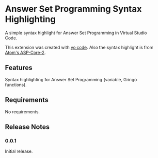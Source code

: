 # Answer Set Programming Syntax Highlighting

A simple syntax highlight for Answer Set Programming in Virtual Studio Code.

This extension was created with [yo code](https://code.visualstudio.com/docs/extensions/yocode). Also the syntax highlight is from [Atom's ASP-Core-2](https://github.com/0xbb/language-asp-core-2).

## Features

Syntax highlighting for Answer Set Programming (variable, Gringo functions).

## Requirements

No requirements.

## Release Notes

### 0.0.1

Initial release.
